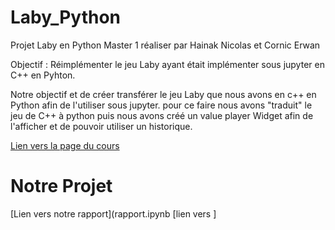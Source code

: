 # Laby_Python
Projet Laby en Python Master 1 réaliser par Hainak Nicolas et Cornic Erwan


Objectif : Réimplémenter le jeu Laby ayant était implémenter sous jupyter en C++ en Pyhton.

Notre objectif et de créer transférer le jeu Laby que nous avons en c++ en Python afin de l'utiliser sous jupyter.
pour ce faire nous avons "traduit" le jeu de C++ à python puis nous avons créé un value player Widget afin de l'afficher 
et de pouvoir utiliser un historique. 


[Lien vers la page du cours](https://gitlab.u-psud.fr/nicolas.thiery/ter-jupyter)


# Notre Projet

[Lien vers notre rapport](rapport.ipynb
[lien vers ]
